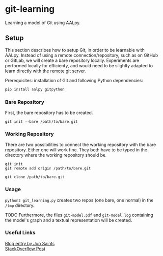 # git-learning
Learning a model of Git using AALpy.

## Setup
This section describes how to setup Git, in order to be learnable with AALpy. Instead of using a remote connection/repository, such as on GitHub or GitLab, we will create a bare repository locally.
Experiments are performed locally for efficienty, and would need to be slighlty adapted to learn directly with the remote git server.

Prerequisites: installation of Git and following Python dependencies:
```python
pip install aalpy gitpython
```

### Bare Repository
First, the bare repository has to be created.
```
git init --bare /path/to/bare.git
```

### Working Repository
There are two possibilities to connect the working repository with the bare repository. Either one will work fine. They both have to be typed in the directory where the working repository should be.
```
git init
git remote add origin /path/to/bare.git
```
```
git clone /path/to/bare.git
```

### Usage

`python3 git_learning.py` creates two repos (one bare, one normal) in the `/tmp` directory.

TODO 
Furthermore, the files `git-model.pdf` and `git-model.log` containing the model's graph and a textual representation will be created.


### Useful Links
[Blog entry by Jon Saints](https://www.saintsjd.com/2011/01/what-is-a-bare-git-repository/)  
[StackOverflow Post](https://stackoverflow.com/questions/10603671/how-to-add-a-local-repo-and-treat-it-as-a-remote-repo)
